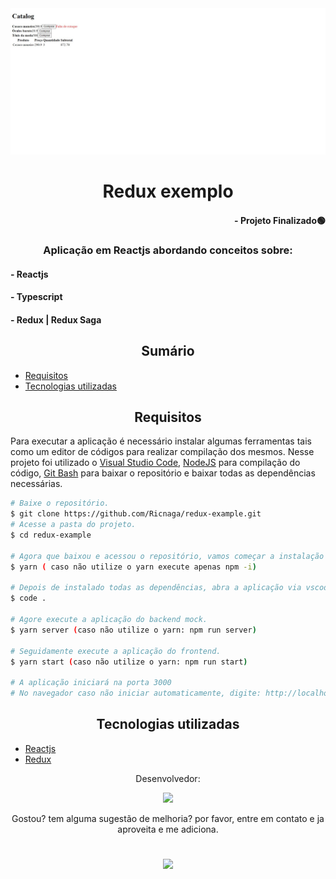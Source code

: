<div align="center">
  <img src="./cover.jpg" />
</div>

# <div align="center"> Redux exemplo </div>

#### <div align="right">- Projeto Finalizado🟢 <div>

### <div align="center"> Aplicação em Reactjs abordando conceitos sobre: </div>

#### - Reactjs
#### - Typescript
#### - Redux | Redux Saga

## <div align="center"> Sumário </div>
<!--ts-->
   - [Requisitos](#<div-align="center">Requisitos</div>)
   - [Tecnologias utilizadas](#<div-align="center">Tecnologias-utilizadas</div>)

<!--te-->
## <div align="center">Requisitos</div>
Para executar a aplicação é necessário instalar algumas ferramentas tais como um editor de códigos para realizar compilação dos mesmos. Nesse projeto foi utilizado o [Visual Studio Code](https://code.visualstudio.com/), [NodeJS](https://nodejs.org/en/) para compilação do código, [Git Bash](https://gitforwindows.org/) para baixar o repositório e baixar todas as dependências necessárias.

```bash
# Baixe o repositório.
$ git clone https://github.com/Ricnaga/redux-example.git
# Acesse a pasta do projeto.
$ cd redux-example

# Agora que baixou e acessou o repositório, vamos começar a instalação das dependências.
$ yarn ( caso não utilize o yarn execute apenas npm -i)

# Depois de instalado todas as dependências, abra a aplicação via vscode
$ code .

# Agore execute a aplicação do backend mock.
$ yarn server (caso não utilize o yarn: npm run server)

# Seguidamente execute a aplicação do frontend.
$ yarn start (caso não utilize o yarn: npm run start)

# A aplicação iniciará na porta 3000
# No navegador caso não iniciar automaticamente, digite: http://localhost:3000
```

##  <div align="center">Tecnologias utilizadas</div>
- [Reactjs](https://reactjs.org/)
- [Redux](https://redux.js.org/)


<div align="center">Desenvolvedor:

<a href="https://www.linkedin.com/in/ricardo-nagatomy"><img src="https://img.shields.io/badge/-Ricardo Naga-blue?style=flat-square&logo=Linkedin&logoColor=white"></a>

Gostou? tem alguma sugestão de melhoria? por favor, entre em contato e ja aproveita e me adiciona.<br>

#
<div align="center"> <img src="https://img.shields.io/github/license/Ricnaga/GraphQl-Subscriptions?color=purple&style=for-the-badge"/> </div>
